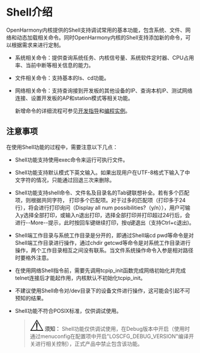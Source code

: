 # Shell介绍<a name="ZH-CN_TOPIC_0000001053967735"></a>

OpenHarmony内核提供的Shell支持调试常用的基本功能，包含系统、文件、网络和动态加载相关命令。同时OpenHarmony内核的Shell支持添加新的命令，可以根据需求来进行定制。

-   系统相关命令：提供查询系统任务、内核信号量、系统软件定时器、CPU占用率、当前中断等相关信息的能力。

-   文件相关命令：支持基本的ls、cd功能。

-   网络相关命令：支持查询接到开发板的其他设备的IP、查询本机IP、测试网络连接、设置开发板的AP和station模式等相关功能。

    新增命令的详细流程可参见[开发指导](Shell命令开发指导.md#section22071515161018)和[编程实例](Shell命令编程实例.md)。


## 注意事项<a name="section12298165312328"></a>

在使用Shell功能的过程中，需要注意以下几点：

-   Shell功能支持使用exec命令来运行可执行文件。
-   Shell功能支持默认模式下英文输入。如果出现用户在UTF-8格式下输入了中文字符的情况，只能通过回退三次来删除。

-   Shell功能支持shell命令、文件名及目录名的Tab键联想补全。若有多个匹配项，则根据共同字符， 打印多个匹配项。对于过多的匹配项（打印多于24行），将会进行打印询问（Display  all num  possibilities?（y/n）），用户可输入y选择全部打印，或输入n退出打印，选择全部打印并打印超过24行后，会进行--More--提示，此时按回车键继续打印，按q键退出（支持Ctrl+c退出\)。

-   Shell端工作目录与系统工作目录是分开的，即通过Shell端cd  pwd等命令是对Shell端工作目录进行操作，通过chdir getcwd等命令是对系统工作目录进行操作，两个工作目录相互之间没有联系。当文件系统操作命令入参是相对路径时要格外注意。

-   在使用网络Shell指令前，需要先调用tcpip\_init函数完成网络初始化并完成telnet连接后才能起作用，内核默认不初始化tcpip\_init。

-   不建议使用Shell命令对/dev目录下的设备文件进行操作，这可能会引起不可预知的结果。

-   Shell功能不符合POSIX标准，仅供调试使用。

    >![](public_sys-resources/icon-notice.gif) **须知：** 
    >Shell功能仅供调试使用，在Debug版本中开启（使用时通过menuconfig在配置项中开启"LOSCFG\_DEBUG\_VERSION"编译开关进行相关控制），正式产品中禁止包含该功能。


